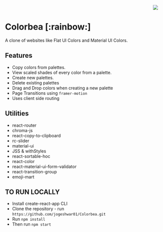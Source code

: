 <div align="right">
  <img src="https://img.shields.io/badge/Completion-100%25-blue.svg" />
</div>

<div>
  <h1>Colorbea [:rainbow:]</h1>
</div>

A clone of websites like Flat UI Colors and Material UI Colors.

## Features
* Copy colors from palettes.
* View scaled shades of every color from a palette.
* Create new palettes.
* Delete existing palettes
* Drag and Drop colors when creating a new palette
* Page Transitions using `framer-motion`
* Uses client side routing

## Utilities
* react-router
* chroma-js
* react-copy-to-clipboard
* rc-slider
* material-ui
* JSS & withStyles
* react-sortable-hoc
* react-color
* react-material-ui-form-validator
* react-transition-group
* emoji-mart

## TO RUN LOCALLY
* Install create-react-app CLI
* Clone the repository - run `https://github.com/jogeshwar01/Colorbea.git`
* Run `npm install`
* Then run `npm start`
